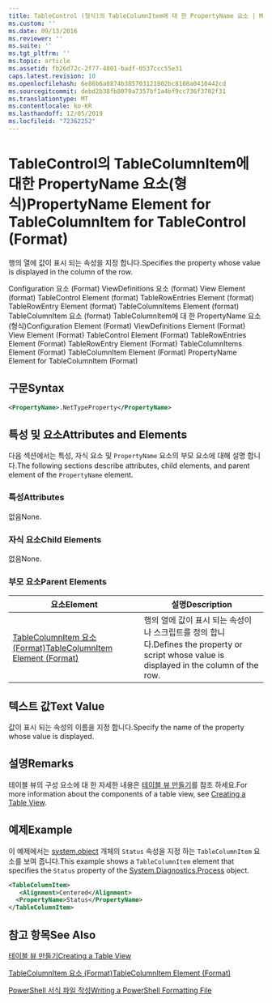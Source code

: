 ```yaml
---
title: TableControl (형식)의 TableColumnItem에 대 한 PropertyName 요소 | Microsoft Docs
ms.custom: ''
ms.date: 09/13/2016
ms.reviewer: ''
ms.suite: ''
ms.tgt_pltfrm: ''
ms.topic: article
ms.assetid: fb26d72c-2f77-4801-badf-0537ccc55e31
caps.latest.revision: 10
ms.openlocfilehash: 6e86b6a0874b385703121802bc8108a0410442cd
ms.sourcegitcommit: debd2b38fb8070a7357bf1a4bf9cc736f3702f31
ms.translationtype: MT
ms.contentlocale: ko-KR
ms.lasthandoff: 12/05/2019
ms.locfileid: "72362252"
---
```

# <a name="propertyname-element-for-tablecolumnitem-for-tablecontrol-format"></a><span data-ttu-id="daac5-102">TableControl의 TableColumnItem에 대한 PropertyName 요소(형식)</span><span class="sxs-lookup"><span data-stu-id="daac5-102">PropertyName Element for TableColumnItem for TableControl (Format)</span></span>

<span data-ttu-id="daac5-103">행의 열에 값이 표시 되는 속성을 지정 합니다.</span><span class="sxs-lookup"><span data-stu-id="daac5-103">Specifies the property whose value is displayed in the column of the row.</span></span>

<span data-ttu-id="daac5-104">Configuration 요소 (Format) ViewDefinitions 요소 (format) View Element (format) TableControl Element (format) TableRowEntries Element (format) TableRowEntry Element (format) TableColumnItems Element (format) TableColumnItem 요소 (format) TableColumnItem에 대 한 PropertyName 요소 (형식)</span><span class="sxs-lookup"><span data-stu-id="daac5-104">Configuration Element (Format) ViewDefinitions Element (Format) View Element (Format) TableControl Element (Format) TableRowEntries Element (Format) TableRowEntry Element (Format) TableColumnItems Element (Format) TableColumnItem Element (Format) PropertyName Element for TableColumnItem (Format)</span></span>

## <a name="syntax"></a><span data-ttu-id="daac5-105">구문</span><span class="sxs-lookup"><span data-stu-id="daac5-105">Syntax</span></span>

```xml
<PropertyName>.NetTypeProperty</PropertyName>
```

## <a name="attributes-and-elements"></a><span data-ttu-id="daac5-106">특성 및 요소</span><span class="sxs-lookup"><span data-stu-id="daac5-106">Attributes and Elements</span></span>

<span data-ttu-id="daac5-107">다음 섹션에서는 특성, 자식 요소 및 `PropertyName` 요소의 부모 요소에 대해 설명 합니다.</span><span class="sxs-lookup"><span data-stu-id="daac5-107">The following sections describe attributes, child elements, and parent element of the `PropertyName` element.</span></span>

### <a name="attributes"></a><span data-ttu-id="daac5-108">특성</span><span class="sxs-lookup"><span data-stu-id="daac5-108">Attributes</span></span>

<span data-ttu-id="daac5-109">없음</span><span class="sxs-lookup"><span data-stu-id="daac5-109">None.</span></span>

### <a name="child-elements"></a><span data-ttu-id="daac5-110">자식 요소</span><span class="sxs-lookup"><span data-stu-id="daac5-110">Child Elements</span></span>

<span data-ttu-id="daac5-111">없음</span><span class="sxs-lookup"><span data-stu-id="daac5-111">None.</span></span>

### <a name="parent-elements"></a><span data-ttu-id="daac5-112">부모 요소</span><span class="sxs-lookup"><span data-stu-id="daac5-112">Parent Elements</span></span>

|<span data-ttu-id="daac5-113">요소</span><span class="sxs-lookup"><span data-stu-id="daac5-113">Element</span></span>|<span data-ttu-id="daac5-114">설명</span><span class="sxs-lookup"><span data-stu-id="daac5-114">Description</span></span>|
|-------------|-----------------|
|[<span data-ttu-id="daac5-115">TableColumnItem 요소 (Format)</span><span class="sxs-lookup"><span data-stu-id="daac5-115">TableColumnItem Element (Format)</span></span>](./tablecolumnitem-element-for-tablecolumnitems-for-tablecontrol-format.md)|<span data-ttu-id="daac5-116">행의 열에 값이 표시 되는 속성이 나 스크립트를 정의 합니다.</span><span class="sxs-lookup"><span data-stu-id="daac5-116">Defines the property or script whose value is displayed in the column of the row.</span></span>|

## <a name="text-value"></a><span data-ttu-id="daac5-117">텍스트 값</span><span class="sxs-lookup"><span data-stu-id="daac5-117">Text Value</span></span>

<span data-ttu-id="daac5-118">값이 표시 되는 속성의 이름을 지정 합니다.</span><span class="sxs-lookup"><span data-stu-id="daac5-118">Specify the name of the property whose value is displayed.</span></span>

## <a name="remarks"></a><span data-ttu-id="daac5-119">설명</span><span class="sxs-lookup"><span data-stu-id="daac5-119">Remarks</span></span>

<span data-ttu-id="daac5-120">테이블 뷰의 구성 요소에 대 한 자세한 내용은 [테이블 뷰 만들기](./creating-a-table-view.md)를 참조 하세요.</span><span class="sxs-lookup"><span data-stu-id="daac5-120">For more information about the components of a table view, see [Creating a Table View](./creating-a-table-view.md).</span></span>

## <a name="example"></a><span data-ttu-id="daac5-121">예제</span><span class="sxs-lookup"><span data-stu-id="daac5-121">Example</span></span>

<span data-ttu-id="daac5-122">이 예제에서는 [system.object](/dotnet/api/System.Diagnostics.Process) 개체의 `Status` 속성을 지정 하는 `TableColumnItem` 요소를 보여 줍니다.</span><span class="sxs-lookup"><span data-stu-id="daac5-122">This example shows a `TableColumnItem` element that specifies the `Status` property of the [System.Diagnostics.Process](/dotnet/api/System.Diagnostics.Process) object.</span></span>

```xml
<TableColumnItem>
   <Alignment>Centered</Alignment>
  <PropertyName>Status</PropertyName>
</TableColumnItem>

```

## <a name="see-also"></a><span data-ttu-id="daac5-123">참고 항목</span><span class="sxs-lookup"><span data-stu-id="daac5-123">See Also</span></span>

[<span data-ttu-id="daac5-124">테이블 뷰 만들기</span><span class="sxs-lookup"><span data-stu-id="daac5-124">Creating a Table View</span></span>](./creating-a-table-view.md)

[<span data-ttu-id="daac5-125">TableColumnItem 요소 (Format)</span><span class="sxs-lookup"><span data-stu-id="daac5-125">TableColumnItem Element (Format)</span></span>](./tablecolumnitem-element-for-tablecolumnitems-for-tablecontrol-format.md)

[<span data-ttu-id="daac5-126">PowerShell 서식 파일 작성</span><span class="sxs-lookup"><span data-stu-id="daac5-126">Writing a PowerShell Formatting File</span></span>](./writing-a-powershell-formatting-file.md)
